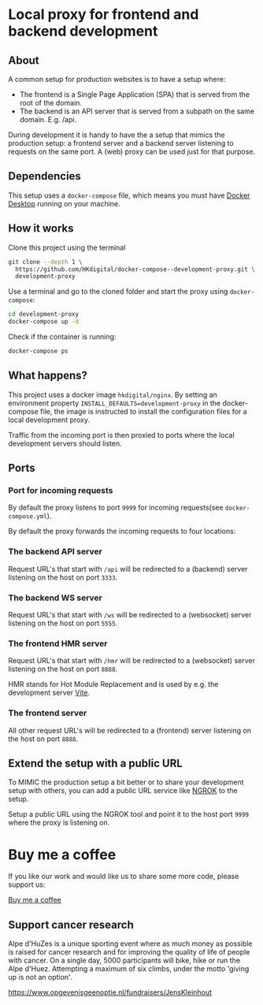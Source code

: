# Local proxy for frontend and backend development

## About

A common setup for production websites is to have a setup where:
- The frontend is a Single Page Application (SPA) that is served from the root of the domain.
- The backend is an API server that is served from a subpath on the same domain. E.g. /api.

During development it is handy to have the a setup that mimics the production setup: a frontend server and a backend server listening to requests on the same port. A (web) proxy can be used just for that purpose.

## Dependencies

This setup uses a `docker-compose` file, which means you must have [Docker Desktop](https://www.docker.com/products/docker-desktop) running on your machine.

## How it works

Clone this project using the terminal

```bash
git clone --depth 1 \
  https://github.com/HKdigital/docker-compose--development-proxy.git \
  development-proxy
```

Use a terminal and go to the cloned folder and start the proxy using `docker-compose`:

```bash
cd development-proxy
docker-compose up -d
```

Check if the container is running:

```bash
docker-compose ps
```

## What happens?

 This project uses a docker image `hkdigital/nginx`. By setting an environment property `INSTALL_DEFAULTS=development-proxy` in the docker-compose file, the image is instructed to install the configuration files for a local development proxy.

Traffic from the incoming port is then proxied to ports where the local development servers should listen.

## Ports

### Port for incoming requests

By default the proxy listens to port `9999` for incoming requests(see `docker-compose.yml`).

By default the proxy forwards the incoming requests to four locations:

### The backend API server

Request URL's that start with `/api` will be redirected to a (backend) server listening on the host on port `3333`.

### The backend WS server

Request URL's that start with `/ws` will be redirected to a (websocket) server listening on the host on port `5555`.

### The frontend HMR server

Request URL's that start with `/hmr` will be redirected to a (websocket) server listening on the host on port `8888`.

HMR stands for Hot Module Replacement and is used by e.g. the development server [Vite](https://vitejs.dev/).

### The frontend server

All other request URL's will be redirected to a (frontend) server listening on the host on port `8888`.

## Extend the setup with a public URL

To MIMIC the production setup a bit better or to share your development setup with others, you can add a public URL service like [NGROK](https://ngrok.com/) to the setup.

Setup a public URL using the NGROK tool and point it to the host port `9999` where the proxy is listening on.

# Buy me a coffee

If you like our work and would like us to share some more code, please support us:

[Buy me a coffee](https://www.buymeacoffee.com/hkdigital)

## Support cancer research

Alpe d'HuZes is a unique sporting event where as much money as possible is raised for cancer research and for improving the quality of life of people with cancer. On a single day, 5000 participants will bike, hike or run the Alpe d'Huez. Attempting a maximum of six climbs, under the motto 'giving up is not an option'. 

https://www.opgevenisgeenoptie.nl/fundraisers/JensKleinhout